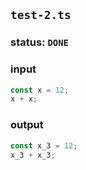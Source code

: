 ## `test-2.ts`

### status: `DONE`

### input

```typescript
const x = 12;
x + x;
```

### output

```typescript
const x_3 = 12;
x_3 + x_3;
```


